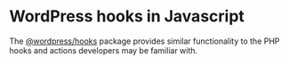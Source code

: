 # WordPress hooks in Javascript

The [@wordpress/hooks](https://developer.wordpress.org/block-editor/reference-guides/packages/packages-hooks/) package provides similar functionality to the PHP hooks and actions developers may be familiar with.
